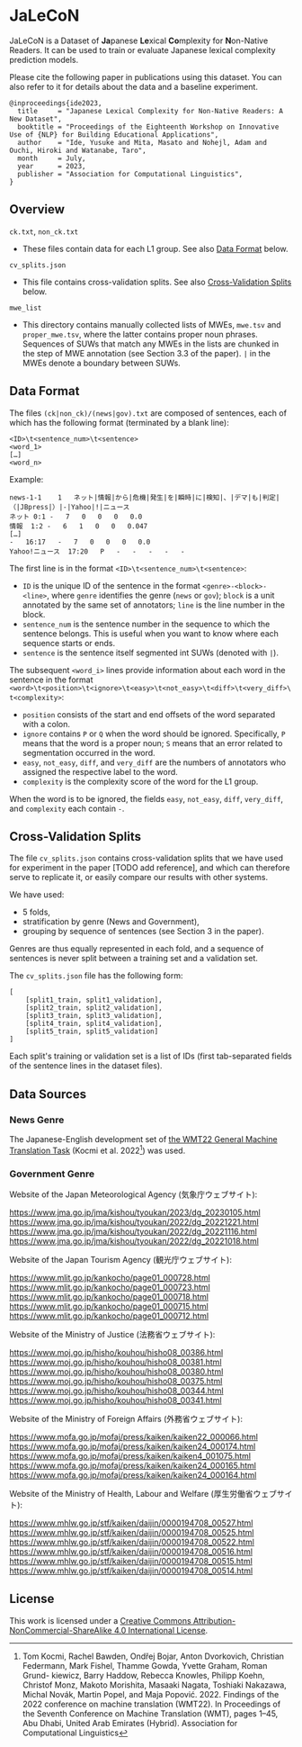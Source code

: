 # JaLeCoN

JaLeCoN is a Dataset of **Ja**panese **Le**xical **Co**mplexity for **N**on-Native Readers. It can be used to train or evaluate Japanese lexical complexity prediction models.

Please cite the following paper in publications using this dataset. You can also refer to it for details about the data and a baseline experiment.

```
@inproceedings{ide2023,
  title     = "Japanese Lexical Complexity for Non-Native Readers: A New Dataset",
  booktitle = "Proceedings of the Eighteenth Workshop on Innovative Use of {NLP} for Building Educational Applications",
  author    = "Ide, Yusuke and Mita, Masato and Nohejl, Adam and Ouchi, Hiroki and Watanabe, Taro",
  month     = July,
  year      = 2023,
  publisher = "Association for Computational Linguistics",
}
```

## Overview

`ck.txt`, `non_ck.txt`
- These files contain data for each L1 group. See also [Data Format](#data-format) below.

`cv_splits.json`
- This file contains cross-validation splits. See also [Cross-Validation Splits](#cross-validation-splits) below.

`mwe_list`
- This directory contains manually collected lists of MWEs, `mwe.tsv` and `proper_mwe.tsv`, where the latter contains proper noun phrases. Sequences of SUWs that match any MWEs in the lists are chunked in the step of MWE annotation (see Section 3.3 of the paper). `|` in the MWEs denote a boundary between SUWs.

## Data Format

The files `(ck|non_ck)/(news|gov).txt` are composed of sentences, each of which has the following format (terminated by a blank line):

```
<ID>\t<sentence_num>\t<sentence>
<word_1>
[…]
<word_n>

```

Example:
```
news-1-1	1	ネット|情報|から|危機|発生|を|瞬時|に|検知|、|デマ|も|判定|（|JBpress|）|-|Yahoo|!|ニュース
ネット	0:1	-	7	0	0	0	0.0
情報	1:2	-	6	1	0	0	0.047
[…]
-	16:17	-	7	0	0	0	0.0
Yahoo!ニュース	17:20	P	-	-	-	-	-

```

The first line is in the format `<ID>\t<sentence_num>\t<sentence>`:

- `ID` is the unique ID of the sentence in the format `<genre>-<block>-<line>`, where `genre` identifies the genre (`news` or `gov`); `block` is a unit annotated by the same set of annotators; `line` is the line number in the block.
- `sentence_num` is the sentence number in the sequence to which the sentence belongs. This is useful when you want to know where each sequence starts or ends.
- `sentence` is the sentence itself segmented int SUWs (denoted with `|`).

The subsequent `<word_i>` lines provide information about each word in the sentence in the format `<word>\t<position>\t<ignore>\t<easy>\t<not_easy>\t<diff>\t<very_diff>\t<complexity>`:

- `position` consists of the start and end offsets of the word separated with a colon.
- `ignore` contains `P` or `Q` when the word should be ignored. Specifically, `P` means that the word is a proper noun; `S` means that an error related to segmentation occurred in the word.
- `easy`, `not_easy`, `diff`, and `very_diff` are the numbers of annotators who assigned the respective label to the word.
- `complexity` is the complexity score of the word for the L1 group.

When the word is to be ignored, the fields `easy`, `not_easy`, `diff`, `very_diff`, and `complexity` each contain `-`.

## Cross-Validation Splits

The file `cv_splits.json` contains cross-validation splits that we have used for experiment in the paper [TODO add reference], and which can therefore serve to replicate it, or easily compare our results with other systems.

We have used:
- 5 folds,
- stratification by genre (News and Government),
- grouping by sequence of sentences (see Section 3 in the paper).

Genres are thus equally represented in each fold, and a sequence of sentences is never split between a training set and a validation set.

The `cv_splits.json` file has the following form:

```
[
	[split1_train, split1_validation],
	[split2_train, split2_validation],
	[split3_train, split3_validation],
	[split4_train, split4_validation],
	[split5_train, split5_validation]
]
```

Each split's training or validation set is a list of IDs (first tab-separated fields of the sentence lines in the dataset files).

## Data Sources

### News Genre

The Japanese-English development set of [the WMT22 General Machine Translation Task](https://www.statmt.org/wmt22/translation-task.html) (Kocmi et al. 2022[^1]) was used.

[^1]: Tom Kocmi, Rachel Bawden, Ondřej Bojar, Anton Dvorkovich, Christian Federmann, Mark Fishel, Thamme Gowda, Yvette Graham, Roman Grund- kiewicz, Barry Haddow, Rebecca Knowles, Philipp Koehn, Christof Monz, Makoto Morishita, Masaaki Nagata, Toshiaki Nakazawa, Michal Novák, Martin Popel, and Maja Popović. 2022. Findings of the 2022 conference on machine translation (WMT22). In Proceedings of the Seventh Conference on Machine Translation (WMT), pages 1–45, Abu Dhabi, United Arab Emirates (Hybrid). Association for Computational Linguistics

### Government Genre

Website of the Japan Meteorological Agency (気象庁ウェブサイト):

https://www.jma.go.jp/jma/kishou/tyoukan/2023/dg_20230105.html
https://www.jma.go.jp/jma/kishou/tyoukan/2022/dg_20221221.html
https://www.jma.go.jp/jma/kishou/tyoukan/2022/dg_20221116.html
https://www.jma.go.jp/jma/kishou/tyoukan/2022/dg_20221018.html

Website of the Japan Tourism Agency (観光庁ウェブサイト):

https://www.mlit.go.jp/kankocho/page01_000728.html
https://www.mlit.go.jp/kankocho/page01_000723.html
https://www.mlit.go.jp/kankocho/page01_000718.html
https://www.mlit.go.jp/kankocho/page01_000715.html
https://www.mlit.go.jp/kankocho/page01_000712.html

Website of the Ministry of Justice (法務省ウェブサイト):

https://www.moj.go.jp/hisho/kouhou/hisho08_00386.html
https://www.moj.go.jp/hisho/kouhou/hisho08_00381.html
https://www.moj.go.jp/hisho/kouhou/hisho08_00380.html
https://www.moj.go.jp/hisho/kouhou/hisho08_00375.html
https://www.moj.go.jp/hisho/kouhou/hisho08_00344.html
https://www.moj.go.jp/hisho/kouhou/hisho08_00341.html

Website of the Ministry of Foreign Affairs (外務省ウェブサイト):

https://www.mofa.go.jp/mofaj/press/kaiken/kaiken22_000066.html
https://www.mofa.go.jp/mofaj/press/kaiken/kaiken24_000174.html
https://www.mofa.go.jp/mofaj/press/kaiken/kaiken4_001075.html
https://www.mofa.go.jp/mofaj/press/kaiken/kaiken24_000165.html
https://www.mofa.go.jp/mofaj/press/kaiken/kaiken24_000164.html

Website of the Ministry of Health, Labour and Welfare (厚生労働省ウェブサイト):

https://www.mhlw.go.jp/stf/kaiken/daijin/0000194708_00527.html
https://www.mhlw.go.jp/stf/kaiken/daijin/0000194708_00525.html
https://www.mhlw.go.jp/stf/kaiken/daijin/0000194708_00522.html
https://www.mhlw.go.jp/stf/kaiken/daijin/0000194708_00516.html
https://www.mhlw.go.jp/stf/kaiken/daijin/0000194708_00515.html
https://www.mhlw.go.jp/stf/kaiken/daijin/0000194708_00514.html

## License

This work is licensed under a [Creative Commons Attribution-NonCommercial-ShareAlike 4.0 International License][cc-by-nc-sa].

[cc-by-nc-sa]: https://creativecommons.org/licenses/by-nc-sa/4.0/
